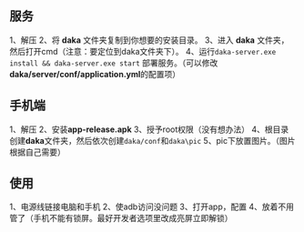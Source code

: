 ##  服务
1、解压
2、将 **daka** 文件夹复制到你想要的安装目录。
3、进入 **daka** 文件夹，然后打开cmd（注意：要定位到daka文件夹下）。
4、运行`daka-server.exe install && daka-server.exe start` 部署服务。（可以修改**daka/server/conf/application.yml**的配置项）
## 手机端
1、解压
2、安装**app-release.apk**
3、授予root权限（没有想办法）
4、根目录创建**daka**文件夹，然后依次创建`daka/conf`和`daka\pic`
5、pic下放置图片。（图片根据自己需要）

## 使用
1、电源线链接电脑和手机
2、使adb访问没问题
3、打开app，配置
4、放着不用管了（手机不能有锁屏。最好开发者选项里改成亮屏立即解锁）

